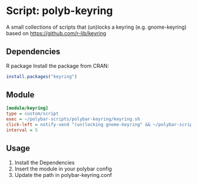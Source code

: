 # Script: polyb-keyring

A small collections of scripts that (un)locks a keyring (e.g. gnome-keyring)
based on https://github.com/r-lib/keyring

## Dependencies

R package
Install the package from CRAN:

```r
install.packages("keyring")
```

## Module

```ini
[module/keyring]
type = custom/script
exec = ~/polybar-scripts/polybar-keyring/keyring.sh
click-left = notify-send "(un)locking gnome-keyring" && ~/polybar-scripts/polybar-keyring/keyring_toggle.r
interval = 5

```

## Usage 
1. Install the Dependencies
2. Insert the module in your polybar config
3. Update the path in polybar-keyring.conf